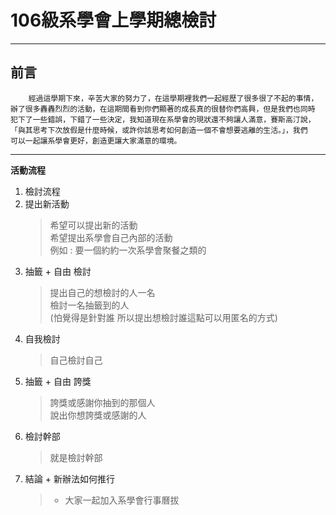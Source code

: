 # **106級系學會上學期總檢討** #
--------------------------------

## 前言
````
	經過這學期下來，辛苦大家的努力了，在這學期裡我們一起經歷了很多很了不起的事情，
辦了很多轟轟烈烈的活動，在這期間看到你們顯著的成長真的很替你們高興，但是我們也同時
犯下了一些錯誤，下錯了一些決定，我知道現在系學會的現狀還不夠讓人滿意，賽斯高汀說，
「與其思考下次放假是什麼時候，或許你該思考如何創造一個不會想要逃離的生活。」，我們
可以一起讓系學會更好，創造更讓大家滿意的環境。
````
----------------------------------

**活動流程**
1. 檢討流程
2. 提出新活動
	>希望可以提出新的活動  
	希望提出系學會自己內部的活動  
	例如 : 要一個約約一次系學會聚餐之類的
3. 抽籤 + 自由 檢討
	>提出自己的想檢討的人一名  
	檢討一名抽籤到的人  
	(怕覺得是針對誰 所以提出想檢討誰這點可以用匿名的方式)
4. 自我檢討
	> 自己檢討自己
5. 抽籤 + 自由 誇獎
	> 誇獎或感謝你抽到的那個人  
	說出你想誇獎或感謝的人
6. 檢討幹部
	>就是檢討幹部
7. 結論 + 新辦法如何推行
	>* 大家一起加入系學會行事曆拔
